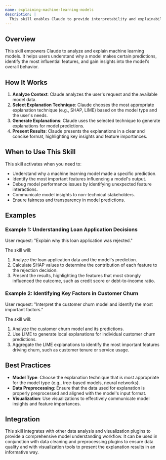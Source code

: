 ```yaml
---
name: explaining-machine-learning-models
description: |
  This skill enables Claude to provide interpretability and explainability for machine learning models. It is triggered when the user requests explanations for model predictions, insights into feature importance, or help understanding model behavior. The skill leverages techniques like SHAP and LIME to generate explanations. It is useful when debugging model performance, ensuring fairness, or communicating model insights to stakeholders. Use this skill when the user mentions "explain model", "interpret model", "feature importance", "SHAP values", or "LIME explanations".
---
```


## Overview

This skill empowers Claude to analyze and explain machine learning models. It helps users understand why a model makes certain predictions, identify the most influential features, and gain insights into the model's overall behavior.

## How It Works

1. **Analyze Context**: Claude analyzes the user's request and the available model data.
2. **Select Explanation Technique**: Claude chooses the most appropriate explanation technique (e.g., SHAP, LIME) based on the model type and the user's needs.
3. **Generate Explanations**: Claude uses the selected technique to generate explanations for model predictions.
4. **Present Results**: Claude presents the explanations in a clear and concise format, highlighting key insights and feature importances.

## When to Use This Skill

This skill activates when you need to:
- Understand why a machine learning model made a specific prediction.
- Identify the most important features influencing a model's output.
- Debug model performance issues by identifying unexpected feature interactions.
- Communicate model insights to non-technical stakeholders.
- Ensure fairness and transparency in model predictions.

## Examples

### Example 1: Understanding Loan Application Decisions

User request: "Explain why this loan application was rejected."

The skill will:
1. Analyze the loan application data and the model's prediction.
2. Calculate SHAP values to determine the contribution of each feature to the rejection decision.
3. Present the results, highlighting the features that most strongly influenced the outcome, such as credit score or debt-to-income ratio.

### Example 2: Identifying Key Factors in Customer Churn

User request: "Interpret the customer churn model and identify the most important factors."

The skill will:
1. Analyze the customer churn model and its predictions.
2. Use LIME to generate local explanations for individual customer churn predictions.
3. Aggregate the LIME explanations to identify the most important features driving churn, such as customer tenure or service usage.

## Best Practices

- **Model Type**: Choose the explanation technique that is most appropriate for the model type (e.g., tree-based models, neural networks).
- **Data Preprocessing**: Ensure that the data used for explanation is properly preprocessed and aligned with the model's input format.
- **Visualization**: Use visualizations to effectively communicate model insights and feature importances.

## Integration

This skill integrates with other data analysis and visualization plugins to provide a comprehensive model understanding workflow. It can be used in conjunction with data cleaning and preprocessing plugins to ensure data quality and with visualization tools to present the explanation results in an informative way.